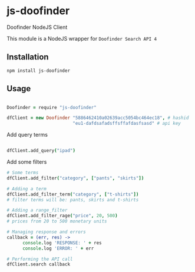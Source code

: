 js-doofinder
=============

Doofinder NodeJS Client

This module is a NodeJS wrapper for `Doofinder Search API 4`


Installation
------------
`npm install js-doofinder`

Usage
-----
```coffeescript

Doofinder = require "js-doofinder"

dfClient = new Doofinder "5886462410a02639acc5054bc464ec18", # hashid 
					     "eu1-dafdsafadsffsffafdasfsasd" # api key

```
Add query terms
```coffeescript

dfClient.add_query("ipad")
```
Add some filters
```coffeescript
# Some terms
dfClient.add_filter("category", ["pants", "skirts"])

# Adding a term
dfClient.add_filter_term("category", ["t-shirts"])
# filter terms will be: pants, skirts and t-shirts

# Adding a range_filter
dfClient.add_filter_rage("price", 20, 500)
# prices from 20 to 500 monetary units

# Managing response and errors
callback = (err, res) ->
      console.log 'RESPONSE: ' + res
      console.log 'ERROR: ' + err

# Performing the API call
dfClient.search callback

```

